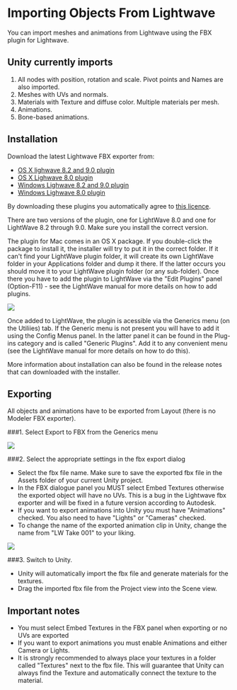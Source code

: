 Importing Objects From Lightwave
================================


You can import meshes and animations from Lightwave using the FBX plugin for Lightwave.

Unity currently imports
-----------------------


1. All nodes with position, rotation and scale. Pivot points and Names are also imported.
1. Meshes with UVs and normals.
1. Materials with Texture and diffuse color. Multiple materials per mesh.
1. Animations.
1. Bone-based animations.

Installation
------------


Download the latest Lightwave FBX exporter from:

* [OS X lighwave 8.2 and 9.0 plugin](http://unity3d.com/lightwave_plugins/mbr_FBX200508_LW82_MACOS.pkg.sit.html)
* [OS X Lighwave 8.0 plugin](http://unity3d.com/lightwave_plugins/mbr_FBX200508_LW80_MACOS.pkg.sit.html)
* [Windows Lighwave 8.2 and 9.0 plugin](http://unity3d.com/lightwave_plugins/mbr_FBX200508_LW82_WIN.zip.html)
* [Windows Lighwave 8.0 plugin](http://unity3d.com/lightwave_plugins/mbr_FBX200508_LW80_WIN.zip.html)

By downloading these plugins you automatically agree to [this licence](http://unity3d.com/lightwave_plugins/License.txt.html).


There are two versions of the plugin, one for LightWave 8.0 and one for LightWave 8.2 through 9.0. Make sure you install the correct version.

The plugin for Mac comes in an OS X package. If you double-click the package to install it, the installer will try to put it in the correct folder. If it can't find your LightWave plugin folder, it will create its own LightWave folder in your <span class=menu>Applications</span> folder and dump it there. If the latter occurs you should move it to your LightWave plugin folder (or any sub-folder). Once there you have to add the plugin to LightWave via the "Edit Plugins" panel (<span class=menu>Option-F11</span>) -  see the LightWave manual for more details on how to add plugins.

![](http://docwiki.hq.unity3d.com/uploads/Main/Lightwave./LWexpEditPlugs.jpg)  

Once added to LightWave, the plugin is acessible via the Generics menu (on the Utiliies) tab.  If the Generic menu is not present you will have to add it using the Config Menus panel. In the latter panel it can be found in the Plug-ins category and is called "Generic Plugins". Add it to any convenient menu (see the LightWave manual for more details on how to do this).

More information about installation can also be found in the release notes that can downloaded with the installer.

Exporting
---------


All objects and animations have to be exported from Layout (there is no Modeler FBX exporter).


###1. Select Export to FBX from the Generics menu

![](http://docwiki.hq.unity3d.com/uploads/Main/Lightwave./LWexpGenerics2.jpg)  


###2. Select the appropriate settings in the fbx export dialog

* Select the fbx file name. Make sure to save the exported fbx file in the Assets folder of your current Unity project.
* In the FBX dialogue panel you MUST select <span class=component>Embed Textures</span> otherwise the exported object will have no UVs. This is a bug in the Lightwave fbx exporter and will be fixed in a future version according to Autodesk.
* If you want to export animations into Unity you must have "Animations" checked. You also need to have "Lights" or "Cameras" checked.
* To change the name of the exported animation clip in Unity, change the name from "LW Take 001" to your liking.

![](http://docwiki.hq.unity3d.com/uploads/Main/Lightwave./fbxtex602b.jpg)  


###3. Switch to Unity.

* Unity will automatically import the fbx file and generate materials for the textures.
* Drag the imported fbx file from the Project view into the Scene view.

Important notes
---------------


* You must select <span class=component>Embed Textures</span> in the FBX panel when exporting or no UVs are exported
* If you want to export animations you must enable <span class=component>Animations</span> and either <span class=component>Camera</span> or <span class=component>Lights</span>.
* It is strongly recommended to always place your textures in a folder called "Textures" next to the fbx file. This will guarantee that Unity can always find the Texture and automatically connect the texture to the material.
